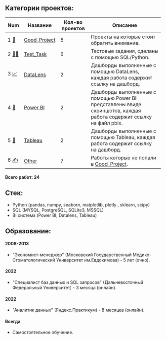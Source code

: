 ## Категории проектов:

Num | Название | Кол-во проектов | Описание
----------------|----------------|----------------------|----------------------
1 [👑](Good_Project) | [Good_Project](Good_Project) | 5 | Проекты на которые стоит обратить внимание.
2 [👩‍💻 ](Test_Task) | [Test_Task](Test_Task) | 6 | Тестовые задания, сделаны с помощью SQL/Python.
3 [📈](DataLens) | [DataLens](DataLens) | 2 | Дашборды выполненные с помощью DataLens, каждая работа содержит ссылку на дашборд.
4 [📒](PowerBI) | [Power BI](PowerBI) | 2 | Дашборды выполненные с помощью Power BI представлены ввиде скриншотов, каждая работа содержит ссылку на файл pbix.
5 [🍷](Tableau) | [Tableau](Tableau) | 2 | Дашборды выполненные с помощью Tableau, каждая работа содержит ссылку на дашборд. 
6 [✍](Other) | [Other](Other) | 7 | Работы которые не попали в [Good_Project](Good_Project).

#### Всего работ: 24 

## Стек:
- Python (pandas, numpy, seaborn, matplotlib, plotly , sklearn, scipy)
- SQL (MYSQL, PostgreSQL, SQLite3, MSSQL)
- BI система (Power BI, Datalens, Tableau)

## Образование:

#### 2008-2013
- "Экономист-менеджер" (Московский Государственный Медико-Стоматологический Университет им.Евдокимова) - 5 лет (очно).
#### 2022
- "Специалист баз данных и SQL запросов" (Дальневосточный Федеральный Университет) - 3 месяца (онлайн).
#### 2022
- "Аналитик данных" (Яндекс.Практикум) - 8 месяцев (онлайн).
#### Всегда
- Самостоятельное обучение.

